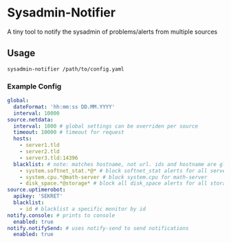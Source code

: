 # Sysadmin-Notifier

A tiny tool to notify the sysadmin of problems/alerts from multiple sources

## Usage

```
sysadmin-notifier /path/to/config.yaml
```

### Example Config

```yaml
global:
  dateFormat: 'hh:mm:ss DD.MM.YYYY'
  interval: 10000
source.netdata:
  interval: 1000 # global settings can be overriden per source
  timeout: 10000 # timeout for request
  hosts:
    - server1.tld
    - server2.tld
    - server3.tld:14396
  blacklist: # note: matches hostname, not url. ids and hostname are globs, see https://npm.im/minimatch
    - system.softnet_stat.*@* # block softnet_stat alerts for all servers
    - system.cpu.*@math-server # block system.cpu for math-server
    - disk_space.*@storage* # block all disk_space alerts for all storage servers
source.uptimerobot:
  apikey: 'SEKRET'
  blacklist:
    - id # blacklist a specific monitor by id
notify.console: # prints to console
  enabled: true
notify.notifySend: # uses notify-send to send notifications
  enabled: true
```
